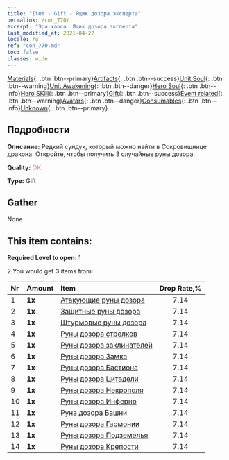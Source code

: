 ```yaml
---
title: "Item - Gift - Ящик дозора эксперта"
permalink: /con_770/
excerpt: "Эра хаоса  Ящик дозора эксперта"
last_modified_at: 2021-04-22
locale: ru
ref: "con_770.md"
toc: false
classes: wide
---
```

 [Materials](/ItemsRU/){: .btn .btn--primary}[Artifacts](/ItemsRU/Artifacts/){: .btn .btn--success}[Unit Soul](/ItemsRU/UnitSoul/){: .btn .btn--warning}[Unit Awakening](/ItemsRU/UnitAwakening/){: .btn .btn--danger}[Hero Soul](/ItemsRU/HeroSoul/){: .btn .btn--info}[Hero SKill](/ItemsRU/HeroSkill/){: .btn .btn--primary}[Gift](/ItemsRU/Gift/){: .btn .btn--success}[Event related](/ItemsRU/Events/){: .btn .btn--warning}[Avatars](/ItemsRU/Avatars/){: .btn .btn--danger}[Consumables](/ItemsRU/Consumables/){: .btn .btn--info}[Unknown](/ItemsRU/Unknown/){: .btn .btn--primary}

## Подробности
 **Описание:** Редкий сундук, который можно найти в Сокровищнице дракона. Откройте, чтобы получить 3 случайные руны дозора.

 **Quality:** <span style="color: #DA70D6">OK</span>

 **Type:** Gift

## Gather

  None

## This item contains:

 **Required Level to open:** 1

 2 You would get **3** items  from:

  | Nr | Amount |     Item    | Drop Rate,% |
  |:---|:-------|:------------|:---------:|
  | 1 |  **1x** | [Атакующие руны дозора](/ru/Items/con_734/) | 7.14 | 
  | 2 |  **1x** | [Защитные руны дозора](/ru/Items/con_739/) | 7.14 | 
  | 3 |  **1x** | [Штурмовые руны дозора](/ru/Items/con_741/) | 7.14 | 
  | 4 |  **1x** | [Руны дозора стрелков](/ru/Items/con_742/) | 7.14 | 
  | 5 |  **1x** | [Руны дозора заклинателей](/ru/Items/con_746/) | 7.14 | 
  | 6 |  **1x** | [Руны дозора Замка](/ru/Items/con_752/) | 7.14 | 
  | 7 |  **1x** | [Руны дозора Бастиона](/ru/Items/con_753/) | 7.14 | 
  | 8 |  **1x** | [Руны дозора Цитадели](/ru/Items/con_754/) | 7.14 | 
  | 9 |  **1x** | [Руны дозора Некрополя](/ru/Items/con_755/) | 7.14 | 
  | 10 |  **1x** | [Руны дозора Инферно](/ru/Items/con_777/) | 7.14 | 
  | 11 |  **1x** | [Руна дозора Башни](/ru/Items/con_785/) | 7.14 | 
  | 12 |  **1x** | [Руны дозора Гармонии](/ru/Items/con_791/) | 7.14 | 
  | 13 |  **1x** | [Руны дозора Подземелья](/ru/Items/con_792/) | 7.14 | 
  | 14 |  **1x** | [Руны дозора Крепости](/ru/Items/con_818/) | 7.14 | 
